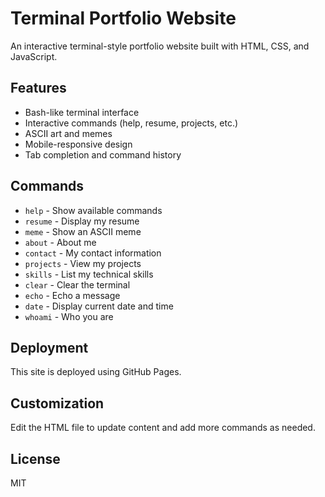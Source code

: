 # Terminal Portfolio Website

An interactive terminal-style portfolio website built with HTML, CSS, and JavaScript.

## Features

- Bash-like terminal interface
- Interactive commands (help, resume, projects, etc.)
- ASCII art and memes
- Mobile-responsive design
- Tab completion and command history

## Commands

- `help` - Show available commands
- `resume` - Display my resume
- `meme` - Show an ASCII meme
- `about` - About me
- `contact` - My contact information
- `projects` - View my projects
- `skills` - List my technical skills
- `clear` - Clear the terminal
- `echo` - Echo a message
- `date` - Display current date and time
- `whoami` - Who you are

## Deployment

This site is deployed using GitHub Pages.

## Customization

Edit the HTML file to update content and add more commands as needed.

## License

MIT
